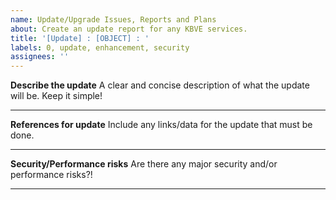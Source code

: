 ```yaml
---
name: Update/Upgrade Issues, Reports and Plans
about: Create an update report for any KBVE services.
title: '[Update] : [OBJECT] : '
labels: 0, update, enhancement, security
assignees: ''
---
```


**Describe the update**
A clear and concise description of what the update will be. Keep it simple!

* * *

**References for update**
Include any links/data for the update that must be done.

* * *

**Security/Performance risks**
Are there any major security and/or performance risks?!

* * *
